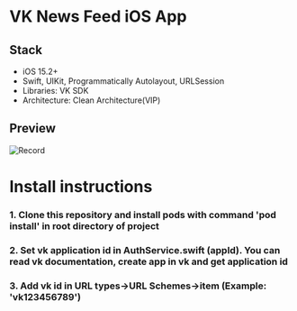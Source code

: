 # VK News Feed iOS App

## Stack
- iOS 15.2+  
- Swift, UIKit, Programmatically Autolayout, URLSession
- Libraries: VK SDK
- Architecture: Clean Architecture(VIP)

## Preview
![Record](https://github.com/RDKjaz/VkNewsFeed/assets/55765369/e69c478d-3d35-446d-aed5-4144522fb0a2)

# Install instructions
### 1. Clone this repository and install pods with command 'pod install' in root directory of project
### 2. Set vk application id in AuthService.swift (appId). You can read vk documentation, create app in vk and get application id
### 3. Add vk id in URL types->URL Schemes->item (Example: 'vk123456789')
